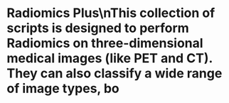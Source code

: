 # Radiomics Plus\nThis collection of scripts is designed to perform Radiomics on three-dimensional medical images (like PET and CT). They can also classify a wide range of image types, bo